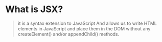 # What is JSX?

> it is a syntax extension to JavaScript And allows us to write HTML elements in JavaScript and place them in the DOM without any createElement() and/or appendChild() methods.
